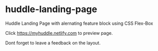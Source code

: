 # huddle-landing-page
Huddle Landing Page with alernating feature block using CSS Flex-Box

Click https://myhuddle.netlify.com to preview page.

Dont forget to leave a feedback on the layout.
